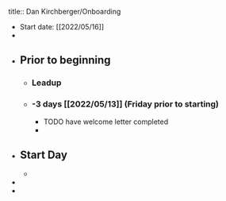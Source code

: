 title:: Dan Kirchberger/Onboarding

- Start date: [[2022/05/16]]
-
- ## Prior to beginning
	- ### Leadup
	- ### -3 days [[2022/05/13]] (Friday prior to starting)
		- TODO have welcome letter completed
		-
- ## Start Day
	-
-
-